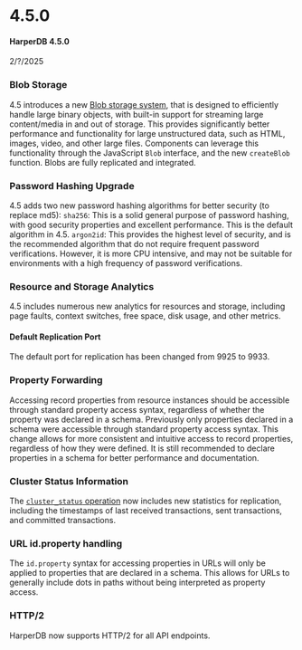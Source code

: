 # 4.5.0

#### HarperDB 4.5.0

2/?/2025

### Blob Storage
4.5 introduces a new [Blob storage system](../../reference/blob.md), that is designed to efficiently handle large binary objects, with built-in support for streaming large content/media in and out of storage. This provides significantly better performance and functionality for large unstructured data, such as HTML, images, video, and other large files. Components can leverage this functionality through the JavaScript `Blob` interface, and the new `createBlob` function. Blobs are fully replicated and integrated.

### Password Hashing Upgrade
4.5 adds two new password hashing algorithms for better security (to replace md5):
`sha256`: This is a solid general purpose of password hashing, with good security properties and excellent performance. This is the default algorithm in 4.5.
`argon2id`: This provides the highest level of security, and is the recommended algorithm that do not require frequent password verifications. However, it is more CPU intensive, and may not be suitable for  environments with a high frequency of password verifications.

### Resource and Storage Analytics
4.5 includes numerous new analytics for resources and storage, including page faults, context switches, free space, disk usage, and other metrics.

#### Default Replication Port
The default port for replication has been changed from 9925 to 9933.

### Property Forwarding
Accessing record properties from resource instances should be accessible through standard property access syntax, regardless of whether the property was declared in a schema. Previously only properties declared in a schema were accessible through standard property access syntax. This change allows for more consistent and intuitive access to record properties, regardless of how they were defined. It is still recommended to declare properties in a schema for better performance and documentation. 

### Cluster Status Information
The [`cluster_status` operation](../../../developers/operations-api/clustering.md) now includes new statistics for replication, including the timestamps of last received transactions, sent transactions, and committed transactions.

### URL id.property handling
The `id.property` syntax for accessing properties in URLs will only be applied to properties that are declared in a schema. This allows for URLs to generally include dots in paths without being interpreted as property access.

### HTTP/2
HarperDB now supports HTTP/2 for all API endpoints.